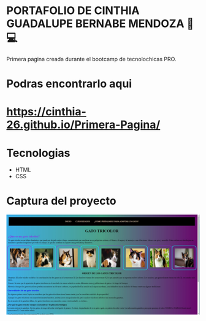 # PORTAFOLIO DE CINTHIA GUADALUPE BERNABE MENDOZA 👩💻
  Primera pagina creada durante el bootcamp de tecnolochicas PRO.
# Podras encontrarlo aqui

#  https://cinthia-26.github.io/Primera-Pagina/

# Tecnologias

* HTML
* CSS

# Captura del proyecto
![Captura del proyecto](/Evidencia.jpeg)
